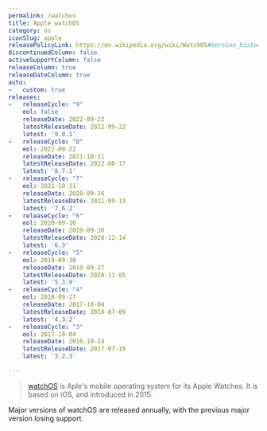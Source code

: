 ```yaml
---
permalink: /watchos
title: Apple watchOS
category: os
iconSlug: apple
releasePolicyLink: https://en.wikipedia.org/wiki/WatchOS#Version_history
discontinuedColumn: false
activeSupportColumn: false
releaseColumn: true
releaseDateColumn: true
auto:
-   custom: true
releases:
-   releaseCycle: "9"
    eol: false
    releaseDate: 2022-09-22
    latestReleaseDate: 2022-09-22
    latest: '9.0.1'
-   releaseCycle: "8"
    eol: 2022-09-22
    releaseDate: 2021-10-11
    latestReleaseDate: 2022-08-17
    latest: '8.7.1'
-   releaseCycle: "7"
    eol: 2021-10-11
    releaseDate: 2020-09-16
    latestReleaseDate: 2021-09-13
    latest: '7.6.2'
-   releaseCycle: "6"
    eol: 2020-09-16
    releaseDate: 2019-09-30
    latestReleaseDate: 2020-12-14
    latest: '6.3'
-   releaseCycle: "5"
    eol: 2019-09-30
    releaseDate: 2018-09-27
    latestReleaseDate: 2020-11-05
    latest: '5.3.9'
-   releaseCycle: "4"
    eol: 2018-09-27
    releaseDate: 2017-10-04
    latestReleaseDate: 2018-07-09
    latest: '4.3.2'
-   releaseCycle: "3"
    eol: 2017-10-04
    releaseDate: 2016-10-24
    latestReleaseDate: 2017-07-19
    latest: '3.2.3'

---
```


> [watchOS](https://www.apple.com/watchos/) is Aple's mobile operating system for its Apple Watches. It is based on iOS, and introduced in 2015.

Major versions of watchOS are released annually, with the previous major version losing support.
